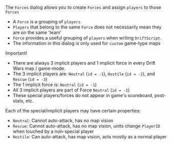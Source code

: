 The `Forces` dialog allows you to create `Forces` and assign `players` to those `Forces`

- A `Force` is a grouping of `players`
- `Players` that belong to the same `Force` does not necessarily mean they are on the same 'team'
- `Force` provides a useful grouping of `players` when writing `DriftScript`.
- The information in this dialog is only used for `custom` game-type maps

Important!
- There are always 3 implicit players and 1 implicit force in every Drift Wars map / game-mode.
- The 3 implicit players are: `Neutral` (`id = -1`), `Hostile` (`id = -2`), and `Rescue` (`id = -3`)
- The 1 implicit force is: `Neutral` (`id = -1`)
- All 3 implicit players are part of Force `Neutral` (`id = -1`)
- These special players/forces do not appear in game's scoreboard, post-stats, etc.

Each of the special/implicit players may have certain properties:
- `Neutral`: Cannot auto-attack, has no map vision
- `Rescue`: Cannot auto-attack, has no map vision, units change `PlayerID` when touched by a non-special player
- `Hostile`: Can auto-attack, has map vision, acts mostly as a normal player